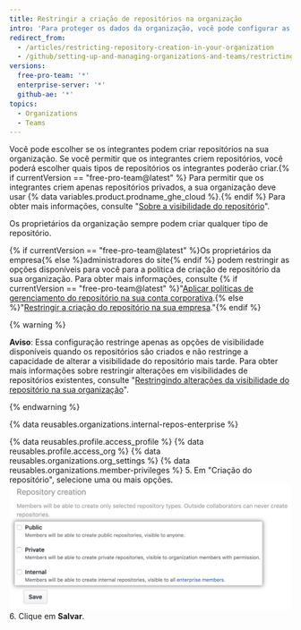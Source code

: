 ```yaml
---
title: Restringir a criação de repositórios na organização
intro: 'Para proteger os dados da organização, você pode configurar as permissões de criação de repositórios na organização.'
redirect_from:
  - /articles/restricting-repository-creation-in-your-organization
  - /github/setting-up-and-managing-organizations-and-teams/restricting-repository-creation-in-your-organization
versions:
  free-pro-team: '*'
  enterprise-server: '*'
  github-ae: '*'
topics:
  - Organizations
  - Teams
---
```


Você pode escolher se os integrantes podem criar repositórios na sua organização. Se você permitir que os integrantes criem repositórios, você poderá escolher quais tipos de repositórios os integrantes poderão criar.{% if currentVersion == "free-pro-team@latest" %} Para permitir que os integrantes criem apenas repositórios privados, a sua organização deve usar {% data variables.product.prodname_ghe_cloud %}.{% endif %} Para obter mais informações, consulte "[Sobre a visibilidade do repositório](/github/creating-cloning-and-archiving-repositories/about-repository-visibility)".

Os proprietários da organização sempre podem criar qualquer tipo de repositório.

{% if currentVersion == "free-pro-team@latest" %}Os proprietários da empresa{% else %}administradores do site{% endif %} podem restringir as opções disponíveis para você para a política de criação de repositório da sua organização. Para obter mais informações, consulte {% if currentVersion == "free-pro-team@latest" %}"[Aplicar políticas de gerenciamento do repositório na sua conta corporativa](/github/setting-up-and-managing-your-enterprise/enforcing-repository-management-policies-in-your-enterprise-account).{% else %}"[Restringir a criação do repositório na sua empresa](/admin/policies/enforcing-repository-management-policies-in-your-enterprise#setting-a-policy-for-repository-creation)."{% endif %}

{% warning %}

**Aviso**: Essa configuração restringe apenas as opções de visibilidade disponíveis quando os repositórios são criados e não restringe a capacidade de alterar a visibilidade do repositório mais tarde. Para obter mais informações sobre restringir alterações em visibilidades de repositórios existentes, consulte "[Restringindo alterações da visibilidade do repositório na sua organização](/organizations/managing-organization-settings/restricting-repository-visibility-changes-in-your-organization)".

{% endwarning %}

{% data reusables.organizations.internal-repos-enterprise %}

{% data reusables.profile.access_profile %}
{% data reusables.profile.access_org %}
{% data reusables.organizations.org_settings %}
{% data reusables.organizations.member-privileges %}
5. Em "Criação do repositório", selecione uma ou mais opções. ![Opções de criação de repositório](/assets/images/help/organizations/repo-creation-perms-radio-buttons.png)
6. Clique em **Salvar**.
